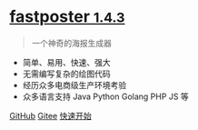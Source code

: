 <!-- ![logo](_media/icon.svg) -->

# [fastposter <small>1.4.3</small>]()

> 一个神奇的海报生成器

- 简单、易用、快速、强大
- 无需编写复杂的绘图代码
- 经历众多电商级生产环境考验
- 众多语言支持 Java Python Golang PHP JS 等

[GitHub](https://github.com/psoho/fast-poster)
[Gitee](https://gitee.com/psoho/fast-poster)
[快速开始](quickstart.md)

<!-- 背景图片 -->

<!-- ![](_media/bg.png) -->

<!-- 背景色 -->

<!-- ![color](#e3eaef) -->